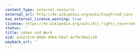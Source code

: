 ```yaml
---
content_type: external-resource
external_url: http://de.wikipedia.org/wiki/Siegfried_Lenz
has_external_license_warning: true
license: https://en.wikipedia.org/wiki/All_rights_reserved
status: ''
title: Leben und Werk
uid: a3a2c5c9-86b0-49b4-b8a7-4cf9c90a1c10
wayback_url: ''
---
```

